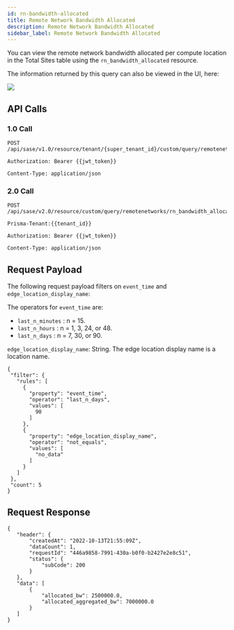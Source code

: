 ```yaml
---
id: rn-bandwidth-allocated
title: Remote Network Bandwidth Allocated
description: Remote Network Bandwidth Allocated
sidebar_label: Remote Network Bandwidth Allocated
---
```


You can view the remote network bandwidth allocated per compute location in the Total Sites table using the `rn_bandwidth_allocated` resource.

The information returned by this query can also be viewed in the UI, here:

![](/access/img/rn_bandwidth_allocated_img.png)

## API Calls

### 1.0 Call

    POST /api/sase/v1.0/resource/tenant/{super_tenant_id}/custom/query/remotenetworks/rn_bandwidth_allocated

    Authorization: Bearer {{jwt_token}}
    
    Content-Type: application/json

### 2.0 Call

    POST /api/sase/v2.0/resource/custom/query/remotenetworks/rn_bandwidth_allocated

    Prisma-Tenant:{{tenant_id}}

    Authorization: Bearer {{jwt_token}}
    
    Content-Type: application/json

## Request Payload

The following request payload filters on `event_time` and `edge_location_display_name`:

The operators for `event_time` are:

* `last_n_minutes` : n = 15.
* `last_n_hours` : n = 1, 3, 24, or 48.
* `last_n_days` : n = 7, 30, or 90.


`edge_location_display_name`: String. The edge location display name is a location name.

    {
     "filter": {
       "rules": [
         {
           "property": "event_time",
           "operator": "last_n_days",
           "values": [
             90
           ]
         },
         {
           "property": "edge_location_display_name",
           "operator": "not_equals",
           "values": [
             "no_data"
           ]
         }
       ]
     },
     "count": 5
    }


## Request Response

    {
       "header": {
           "createdAt": "2022-10-13T21:55:09Z",
           "dataCount": 1,
           "requestId": "446a9858-7991-430a-b0f0-b2427e2e8c51",
           "status": {
               "subCode": 200
           }
       },
       "data": [
           {
               "allocated_bw": 2500000.0,
               "allocated_aggregated_bw": 7000000.0
           }
       ]
    }

    
